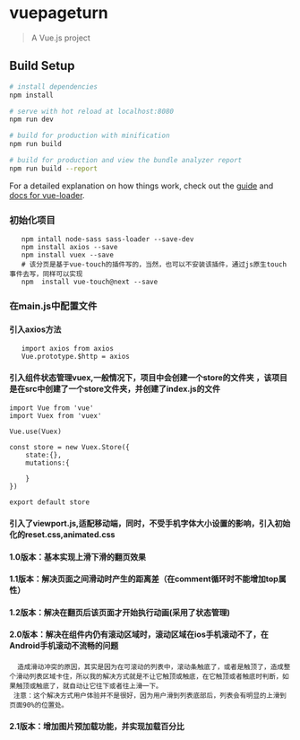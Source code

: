 # vuepageturn

> A Vue.js project

## Build Setup

``` bash
# install dependencies
npm install

# serve with hot reload at localhost:8080
npm run dev

# build for production with minification
npm run build

# build for production and view the bundle analyzer report
npm run build --report
```

For a detailed explanation on how things work, check out the [guide](http://vuejs-templates.github.io/webpack/) and [docs for vue-loader](http://vuejs.github.io/vue-loader).

### 初始化项目
```npm i
   npm intall node-sass sass-loader --save-dev
   npm install axios --save
   npm install vuex --save 
   # 该分页是基于vue-touch的插件写的，当然，也可以不安装该插件，通过js原生touch事件去写，同样可以实现 
   npm  install vue-touch@next --save
```  
### 在main.js中配置文件
#### 引入axios方法
``` 
   import axios from axios 
   Vue.prototype.$http = axios
```
#### 引入组件状态管理vuex,一般情况下，项目中会创建一个store的文件夹 ，该项目是在src中创建了一个store文件夹，并创建了index.js的文件
```// 管理组件状态
import Vue from 'vue'
import Vuex from 'vuex'

Vue.use(Vuex)

const store = new Vuex.Store({
    state:{},
    mutations:{

    }
})

export default store
```


#### 引入了viewport.js,适配移动端，同时，不受手机字体大小设置的影响，引入初始化的reset.css,animated.css

#### 1.0版本：基本实现上滑下滑的翻页效果
#### 1.1版本：解决页面之间滑动时产生的距离差（在comment循环时不能增加top属性）
#### 1.2版本：解决在翻页后该页面才开始执行动画(采用了状态管理)
#### 2.0版本：解决在组件内仍有滚动区域时，滚动区域在ios手机滚动不了，在Android手机滚动不流畅的问题
      造成滑动冲突的原因，其实是因为在可滚动的列表中，滚动条触底了，或者是触顶了，造成整个滑动列表区域卡住，所以我的解决方式就是不让它触顶或触底，在它触顶或者触底时判断，如果触顶或触底了，就自动让它往下或者往上滑一下。
     注意：这个解决方式用户体验并不是很好，因为用户滑到列表底部后，列表会有明显的上滑到页面90%的位置处。 
#### 2.1版本：增加图片预加载功能，并实现加载百分比


